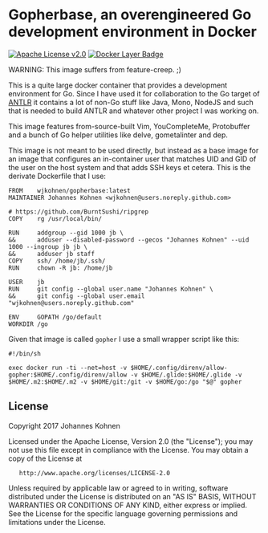 # Gopherbase, an overengineered Go development environment in Docker

[![Apache License v2.0](https://img.shields.io/badge/license-Apache%20License%202.0-blue.svg)](https://www.apache.org/licenses/LICENSE-2.0.txt)
[![Docker Layer Badge](https://images.microbadger.com/badges/image/wjkohnen/gopherbase.svg)](https://microbadger.com/images/wjkohnen/gopherbase)

WARNING: This image suffers from feature-creep. ;)

This is a quite large docker container that provides a development environment
for Go. Since I have used it for collaboration to the Go target of [ANTLR](https://github.com/antlr/antlr4)
it contains a lot of non-Go stuff like Java, Mono, NodeJS and such that is needed
to build ANTLR and whatever other project I was working on.

This image features from-source-built Vim, YouCompleteMe, Protobuffer and a bunch
of Go helper utilities like delve, gometalinter and dep.

This image is not meant to be used directly, but instead as a base image for an
image that configures an in-container user that matches UID and GID of the user
on the host system and that adds SSH keys et cetera. This is the derivate
Dockerfile that I use:

```
FROM    wjkohnen/gopherbase:latest
MAINTAINER Johannes Kohnen <wjkohnen@users.noreply.github.com>

# https://github.com/BurntSushi/ripgrep
COPY    rg /usr/local/bin/

RUN     addgroup --gid 1000 jb \
&&      adduser --disabled-password --gecos "Johannes Kohnen" --uid 1000 --ingroup jb jb \
&&      adduser jb staff
COPY    ssh/ /home/jb/.ssh/
RUN     chown -R jb: /home/jb

USER    jb
RUN     git config --global user.name "Johannes Kohnen" \
&&      git config --global user.email "wjkohnen@users.noreply.github.com"

ENV     GOPATH /go/default
WORKDIR /go
```

Given that image is called `gopher` I use a small wrapper script like this:

```
#!/bin/sh

exec docker run -ti --net=host -v $HOME/.config/direnv/allow-gopher:$HOME/.config/direnv/allow -v $HOME/.glide:$HOME/.glide -v $HOME/.m2:$HOME/.m2 -v $HOME/git:/git -v $HOME/go:/go "$@" gopher
```

## License
   Copyright 2017 Johannes Kohnen

   Licensed under the Apache License, Version 2.0 (the "License");
   you may not use this file except in compliance with the License.
   You may obtain a copy of the License at

       http://www.apache.org/licenses/LICENSE-2.0

   Unless required by applicable law or agreed to in writing, software
   distributed under the License is distributed on an "AS IS" BASIS,
   WITHOUT WARRANTIES OR CONDITIONS OF ANY KIND, either express or implied.
   See the License for the specific language governing permissions and
   limitations under the License.
